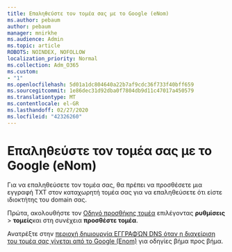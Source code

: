 ```yaml
---
title: Επαληθεύστε τον τομέα σας με το Google (eNom)
ms.author: pebaum
author: pebaum
manager: mnirkhe
ms.audience: Admin
ms.topic: article
ROBOTS: NOINDEX, NOFOLLOW
localization_priority: Normal
ms.collection: Adm_O365
ms.custom:
- "1"
ms.openlocfilehash: 5d01a1dc804640a22b7af9cdc36f733f40bff659
ms.sourcegitcommit: 1e86dec31d92dba0f7804db9d11c47017a450579
ms.translationtype: MT
ms.contentlocale: el-GR
ms.lasthandoff: 02/27/2020
ms.locfileid: "42326260"
---
```

# <a name="verify-your-domain-with-google-enom"></a>Επαληθεύστε τον τομέα σας με το Google (eNom)

Για να επαληθεύσετε τον τομέα σας, θα πρέπει να προσθέσετε μια εγγραφή TXT στον καταχωρητή τομέα σας για να επαληθεύσετε ότι είστε ιδιοκτήτης του domain σας. 

Πρώτα, ακολουθήστε τον [Οδηγό προσθήκης τομέα](https://portal.office.com/adminportal/home#/Domains) επιλέγοντας **ρυθμίσεις** \> **τομείς**και στη συνέχεια **προσθέστε τομέα**.
  
Ανατρέξτε στην [περιοχή δημιουργία ΕΓΓΡΑΦΏΝ DNS όταν η διαχείριση του τομέα σας γίνεται από το Google (Enom)](https://docs.microsoft.com/microsoft-365/admin/dns/create-dns-records-for-domain-managed-by-google-enom) για οδηγίες βήμα προς βήμα.